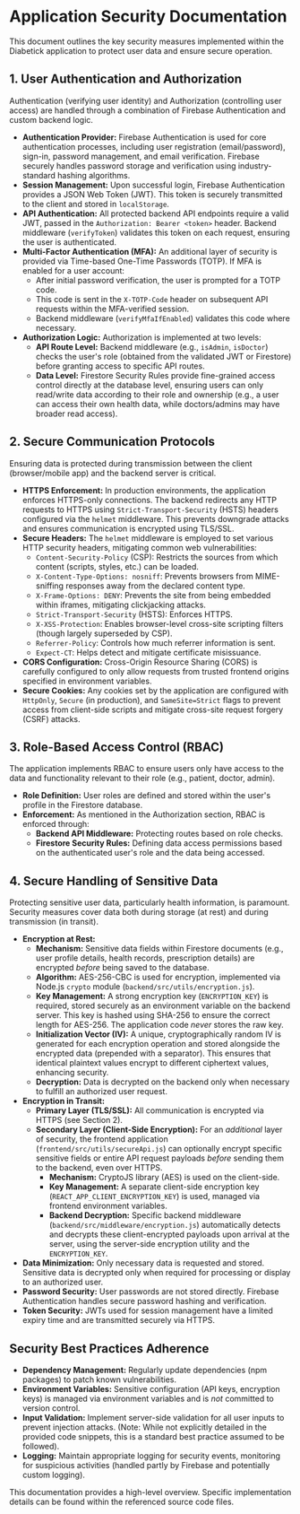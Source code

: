 # Application Security Documentation

This document outlines the key security measures implemented within the Diabetick application to protect user data and ensure secure operation.

## 1. User Authentication and Authorization

Authentication (verifying user identity) and Authorization (controlling user access) are handled through a combination of Firebase Authentication and custom backend logic.

- **Authentication Provider:** Firebase Authentication is used for core authentication processes, including user registration (email/password), sign-in, password management, and email verification. Firebase securely handles password storage and verification using industry-standard hashing algorithms.
- **Session Management:** Upon successful login, Firebase Authentication provides a JSON Web Token (JWT). This token is securely transmitted to the client and stored in `localStorage`.
- **API Authentication:** All protected backend API endpoints require a valid JWT, passed in the `Authorization: Bearer <token>` header. Backend middleware (`verifyToken`) validates this token on each request, ensuring the user is authenticated.
- **Multi-Factor Authentication (MFA):** An additional layer of security is provided via Time-based One-Time Passwords (TOTP). If MFA is enabled for a user account:
  - After initial password verification, the user is prompted for a TOTP code.
  - This code is sent in the `X-TOTP-Code` header on subsequent API requests within the MFA-verified session.
  - Backend middleware (`verifyMfaIfEnabled`) validates this code where necessary.
- **Authorization Logic:** Authorization is implemented at two levels:
  - **API Route Level:** Backend middleware (e.g., `isAdmin`, `isDoctor`) checks the user's role (obtained from the validated JWT or Firestore) before granting access to specific API routes.
  - **Data Level:** Firestore Security Rules provide fine-grained access control directly at the database level, ensuring users can only read/write data according to their role and ownership (e.g., a user can access their own health data, while doctors/admins may have broader read access).

## 2. Secure Communication Protocols

Ensuring data is protected during transmission between the client (browser/mobile app) and the backend server is critical.

- **HTTPS Enforcement:** In production environments, the application enforces HTTPS-only connections. The backend redirects any HTTP requests to HTTPS using `Strict-Transport-Security` (HSTS) headers configured via the `helmet` middleware. This prevents downgrade attacks and ensures communication is encrypted using TLS/SSL.
- **Secure Headers:** The `helmet` middleware is employed to set various HTTP security headers, mitigating common web vulnerabilities:
  - `Content-Security-Policy` (CSP): Restricts the sources from which content (scripts, styles, etc.) can be loaded.
  - `X-Content-Type-Options: nosniff`: Prevents browsers from MIME-sniffing responses away from the declared content type.
  - `X-Frame-Options: DENY`: Prevents the site from being embedded within iframes, mitigating clickjacking attacks.
  - `Strict-Transport-Security` (HSTS): Enforces HTTPS.
  - `X-XSS-Protection`: Enables browser-level cross-site scripting filters (though largely superseded by CSP).
  - `Referrer-Policy`: Controls how much referrer information is sent.
  - `Expect-CT`: Helps detect and mitigate certificate misissuance.
- **CORS Configuration:** Cross-Origin Resource Sharing (CORS) is carefully configured to only allow requests from trusted frontend origins specified in environment variables.
- **Secure Cookies:** Any cookies set by the application are configured with `HttpOnly`, `Secure` (in production), and `SameSite=Strict` flags to prevent access from client-side scripts and mitigate cross-site request forgery (CSRF) attacks.

## 3. Role-Based Access Control (RBAC)

The application implements RBAC to ensure users only have access to the data and functionality relevant to their role (e.g., patient, doctor, admin).

- **Role Definition:** User roles are defined and stored within the user's profile in the Firestore database.
- **Enforcement:** As mentioned in the Authorization section, RBAC is enforced through:
  - **Backend API Middleware:** Protecting routes based on role checks.
  - **Firestore Security Rules:** Defining data access permissions based on the authenticated user's role and the data being accessed.

## 4. Secure Handling of Sensitive Data

Protecting sensitive user data, particularly health information, is paramount. Security measures cover data both during storage (at rest) and during transmission (in transit).

- **Encryption at Rest:**
  - **Mechanism:** Sensitive data fields within Firestore documents (e.g., user profile details, health records, prescription details) are encrypted _before_ being saved to the database.
  - **Algorithm:** AES-256-CBC is used for encryption, implemented via Node.js `crypto` module (`backend/src/utils/encryption.js`).
  - **Key Management:** A strong encryption key (`ENCRYPTION_KEY`) is required, stored securely as an environment variable on the backend server. This key is hashed using SHA-256 to ensure the correct length for AES-256. The application code _never_ stores the raw key.
  - **Initialization Vector (IV):** A unique, cryptographically random IV is generated for each encryption operation and stored alongside the encrypted data (prepended with a separator). This ensures that identical plaintext values encrypt to different ciphertext values, enhancing security.
  - **Decryption:** Data is decrypted on the backend only when necessary to fulfill an authorized user request.
- **Encryption in Transit:**
  - **Primary Layer (TLS/SSL):** All communication is encrypted via HTTPS (see Section 2).
  - **Secondary Layer (Client-Side Encryption):** For an _additional_ layer of security, the frontend application (`frontend/src/utils/secureApi.js`) can optionally encrypt specific sensitive fields or entire API request payloads _before_ sending them to the backend, even over HTTPS.
    - **Mechanism:** CryptoJS library (AES) is used on the client-side.
    - **Key Management:** A separate client-side encryption key (`REACT_APP_CLIENT_ENCRYPTION_KEY`) is used, managed via frontend environment variables.
    - **Backend Decryption:** Specific backend middleware (`backend/src/middleware/encryption.js`) automatically detects and decrypts these client-encrypted payloads upon arrival at the server, using the server-side encryption utility and the `ENCRYPTION_KEY`.
- **Data Minimization:** Only necessary data is requested and stored. Sensitive data is decrypted only when required for processing or display to an authorized user.
- **Password Security:** User passwords are not stored directly. Firebase Authentication handles secure password hashing and verification.
- **Token Security:** JWTs used for session management have a limited expiry time and are transmitted securely via HTTPS.

## Security Best Practices Adherence

- **Dependency Management:** Regularly update dependencies (npm packages) to patch known vulnerabilities.
- **Environment Variables:** Sensitive configuration (API keys, encryption keys) is managed via environment variables and is _not_ committed to version control.
- **Input Validation:** Implement server-side validation for all user inputs to prevent injection attacks. (Note: While not explicitly detailed in the provided code snippets, this is a standard best practice assumed to be followed).
- **Logging:** Maintain appropriate logging for security events, monitoring for suspicious activities (handled partly by Firebase and potentially custom logging).

This documentation provides a high-level overview. Specific implementation details can be found within the referenced source code files.
